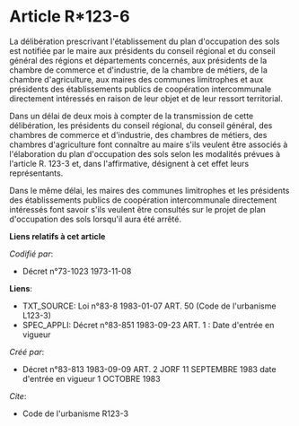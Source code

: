 # Article R*123-6

La délibération prescrivant l'établissement du plan d'occupation des sols est notifiée par le maire aux présidents du conseil
régional et du conseil général des régions et départements concernés, aux présidents de la chambre de commerce et
d'industrie, de la chambre de métiers, de la chambre d'agriculture, aux maires des communes limitrophes et aux présidents des
établissements publics de coopération intercommunale directement intéressés en raison de leur objet et de leur ressort
territorial.

Dans un délai de deux mois à compter de la transmission de cette délibération, les présidents du conseil régional, du conseil
général, des chambres de commerce et d'industrie, des chambres de métiers, des chambres d'agriculture font connaître au maire
s'ils veulent être associés à l'élaboration du plan d'occupation des sols selon les modalités prévues à l'article R. 123-3
et, dans l'affirmative, désignent à cet effet leurs représentants.

Dans le même délai, les maires des communes limitrophes et les présidents des établissements publics de coopération
intercommunale directement intéressés font savoir s'ils veulent être consultés sur le projet de plan d'occupation des sols
lorsqu'il aura été arrêté.

**Liens relatifs à cet article**

_Codifié par_:

  - Décret n°73-1023 1973-11-08

**Liens**:

  - TXT_SOURCE: Loi n°83-8 1983-01-07 ART. 50 (Code de l'urbanisme L123-3)
  - SPEC_APPLI: Décret n°83-851 1983-09-23 ART. 1 : Date d'entrée en vigueur

_Créé par_:

  - Décret n°83-813 1983-09-09 ART. 2 JORF 11 SEPTEMBRE 1983 date d'entrée en vigueur  1 OCTOBRE 1983

_Cite_:

  - Code de l'urbanisme R123-3
